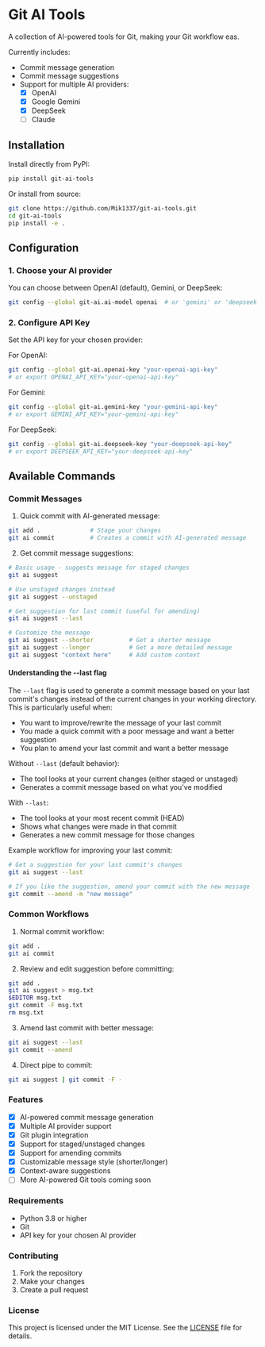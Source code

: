 # Git AI Tools

A collection of AI-powered tools for Git, making your Git workflow eas.

Currently includes:

- Commit message generation
- Commit message suggestions
- Support for multiple AI providers:
  - [x] OpenAI
  - [x] Google Gemini
  - [x] DeepSeek
  - [ ] Claude

## Installation

Install directly from PyPI:

```bash
pip install git-ai-tools
```

Or install from source:

```bash
git clone https://github.com/Mik1337/git-ai-tools.git
cd git-ai-tools
pip install -e .
```

## Configuration

### 1. Choose your AI provider

You can choose between OpenAI (default), Gemini, or DeepSeek:

```bash
git config --global git-ai.ai-model openai  # or 'gemini' or 'deepseek'
```

### 2. Configure API Key

Set the API key for your chosen provider:

For OpenAI:

```bash
git config --global git-ai.openai-key "your-openai-api-key"
# or export OPENAI_API_KEY="your-openai-api-key"
```

For Gemini:

```bash
git config --global git-ai.gemini-key "your-gemini-api-key"
# or export GEMINI_API_KEY="your-gemini-api-key"
```

For DeepSeek:

```bash
git config --global git-ai.deepseek-key "your-deepseek-api-key"
# or export DEEPSEEK_API_KEY="your-deepseek-api-key"
```

## Available Commands

### Commit Messages

1. Quick commit with AI-generated message:

```bash
git add .              # Stage your changes
git ai commit          # Creates a commit with AI-generated message
```

2. Get commit message suggestions:

```bash
# Basic usage - suggests message for staged changes
git ai suggest

# Use unstaged changes instead
git ai suggest --unstaged

# Get suggestion for last commit (useful for amending)
git ai suggest --last

# Customize the message
git ai suggest --shorter          # Get a shorter message
git ai suggest --longer           # Get a more detailed message
git ai suggest "context here"     # Add custom context
```

#### Understanding the --last flag

The `--last` flag is used to generate a commit message based on your last commit's changes instead of the current changes in your working directory. This is particularly useful when:

- You want to improve/rewrite the message of your last commit
- You made a quick commit with a poor message and want a better suggestion
- You plan to amend your last commit and want a better message

Without `--last` (default behavior):

- The tool looks at your current changes (either staged or unstaged)
- Generates a commit message based on what you've modified

With `--last`:

- The tool looks at your most recent commit (HEAD)
- Shows what changes were made in that commit
- Generates a new commit message for those changes

Example workflow for improving your last commit:

```bash
# Get a suggestion for your last commit's changes
git ai suggest --last

# If you like the suggestion, amend your commit with the new message
git commit --amend -m "new message"
```

### Common Workflows

1. Normal commit workflow:

```bash
git add .
git ai commit
```

2. Review and edit suggestion before committing:

```bash
git add .
git ai suggest > msg.txt
$EDITOR msg.txt
git commit -F msg.txt
rm msg.txt
```

3. Amend last commit with better message:

```bash
git ai suggest --last
git commit --amend
```

4. Direct pipe to commit:

```bash
git ai suggest | git commit -F -
```

### Features

- [x] AI-powered commit message generation
- [x] Multiple AI provider support
- [x] Git plugin integration
- [x] Support for staged/unstaged changes
- [x] Support for amending commits
- [x] Customizable message style (shorter/longer)
- [x] Context-aware suggestions
- [ ] More AI-powered Git tools coming soon

### Requirements

- Python 3.8 or higher
- Git
- API key for your chosen AI provider

### Contributing

1. Fork the repository
2. Make your changes
3. Create a pull request

### License

This project is licensed under the MIT License. See the [LICENSE](LICENSE) file for details.
